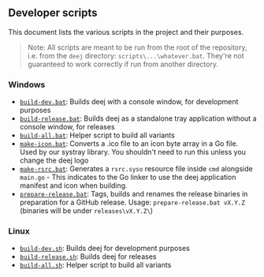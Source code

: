 ## Developer scripts

This document lists the various scripts in the project and their purposes.

> Note: All scripts are meant to be run from the root of the repository, i.e. from the `deej` directory: `scripts\...\whatever.bat`. They're not guaranteed to work correctly if run from another directory.

### Windows

- [`build-dev.bat`](./windows/build-dev.bat): Builds deej with a console window, for development purposes
- [`build-release.bat`](./windows/build-release.bat): Builds deej as a standalone tray application without a console window, for releases
- [`build-all.bat`](./windows/build-all.bat): Helper script to build all variants
- [`make-icon.bat`](./windows/make-icon.bat): Converts a .ico file to an icon byte array in a Go file. Used by our systray library. You shouldn't need to run this unless you change the deej logo
- [`make-rsrc.bat`](./windows/make-rsrc.bat): Generates a `rsrc.syso` resource file inside `cmd` alongside `main.go` - This indicates to the Go linker to use the deej application manifest and icon when building.
- [`prepare-release.bat`](./windows/prepare-release.bat): Tags, builds and renames the release binaries in preparation for a GitHub release. Usage: `prepare-release.bat vX.Y.Z` (binaries will be under `releases\vX.Y.Z\`)

### Linux

- [`build-dev.sh`](./linux/build-dev.sh): Builds deej for development purposes
- [`build-release.sh`](./linux/build-release.sh): Builds deej for releases
- [`build-all.sh`](./linux/build-all.sh): Helper script to build all variants
